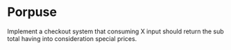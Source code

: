 # Porpuse

Implement a checkout system that consuming X input should return the sub total having into consideration special prices.

